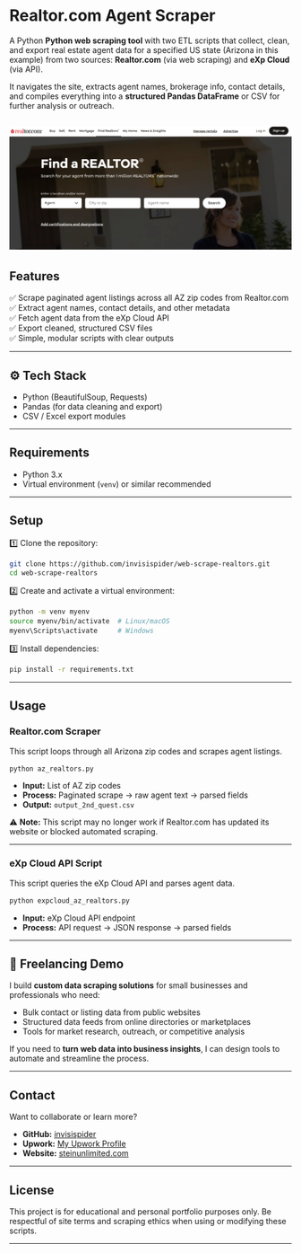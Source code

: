 # Realtor.com Agent Scraper


A Python **Python web scraping tool** with two ETL scripts that collect, clean, and export real estate agent data for a specified US state (Arizona in this example) from two sources: **Realtor.com** (via web scraping) and **eXp Cloud** (via API).

It navigates the site, extracts agent names, brokerage info, contact details, and compiles everything into a **structured Pandas DataFrame** or CSV for further analysis or outreach.

![realtor.com agent search](images/Screenshot_realtor.png)
---

## Features

✅ Scrape paginated agent listings across all AZ zip codes from Realtor.com  
✅ Extract agent names, contact details, and other metadata  
✅ Fetch agent data from the eXp Cloud API  
✅ Export cleaned, structured CSV files  
✅ Simple, modular scripts with clear outputs

---

## ⚙️ Tech Stack

- Python (BeautifulSoup, Requests)  
- Pandas (for data cleaning and export)  
- CSV / Excel export modules

---

## Requirements

- Python 3.x  
- Virtual environment (`venv`) or similar recommended

---

## Setup

1️⃣ Clone the repository:
```bash
git clone https://github.com/invisispider/web-scrape-realtors.git
cd web-scrape-realtors
```

2️⃣ Create and activate a virtual environment:
```bash
python -m venv myenv
source myenv/bin/activate  # Linux/macOS
myenv\Scripts\activate     # Windows
```

3️⃣ Install dependencies:
```bash
pip install -r requirements.txt
```

---


## Usage

### Realtor.com Scraper

This script loops through all Arizona zip codes and scrapes agent listings.

```bash
python az_realtors.py
```

- **Input:** List of AZ zip codes  
- **Process:** Paginated scrape → raw agent text → parsed fields  
- **Output:** `output_2nd_quest.csv`

⚠ **Note:** This script may no longer work if Realtor.com has updated its website or blocked automated scraping.

---

### eXp Cloud API Script

This script queries the eXp Cloud API and parses agent data.

```bash
python expcloud_az_realtors.py
```

- **Input:** eXp Cloud API endpoint  
- **Process:** API request → JSON response → parsed fields  

---

## 💼 Freelancing Demo

I build **custom data scraping solutions** for small businesses and professionals who need:  
- Bulk contact or listing data from public websites  
- Structured data feeds from online directories or marketplaces  
- Tools for market research, outreach, or competitive analysis

If you need to **turn web data into business insights**, I can design tools to automate and streamline the process.

---

## Contact

Want to collaborate or learn more?

- **GitHub:** [invisispider](https://github.com/invisispider)  
- **Upwork:** [My Upwork Profile](https://www.upwork.com/freelancers/~01527a09cdcfd75500)  
- **Website:** [steinunlimited.com](https://steinunlimited.com/)

--- 

## License

This project is for educational and personal portfolio purposes only. Be respectful of site terms and scraping ethics when using or modifying these scripts.

---
